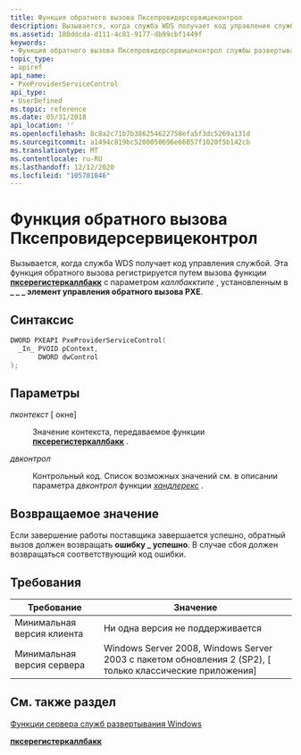 ```yaml
---
title: Функция обратного вызова Пксепровидерсервицеконтрол
description: Вызывается, когда служба WDS получает код управления службой.
ms.assetid: 180ddcda-d111-4c81-9177-db99cbf1449f
keywords:
- Функция обратного вызова Пксепровидерсервицеконтрол службы развертывания Windows
topic_type:
- apiref
api_name:
- PxeProviderServiceControl
api_type:
- UserDefined
ms.topic: reference
ms.date: 05/31/2018
api_location: ''
ms.openlocfilehash: 8c8a2c71b7b386254622758efa5f3dc5269a131d
ms.sourcegitcommit: a1494c819bc5200050696e66057f1020f5b142cb
ms.translationtype: MT
ms.contentlocale: ru-RU
ms.lasthandoff: 12/12/2020
ms.locfileid: "105701046"
---
```

# <a name="pxeproviderservicecontrol-callback-function"></a>Функция обратного вызова Пксепровидерсервицеконтрол

Вызывается, когда служба WDS получает код управления службой. Эта функция обратного вызова регистрируется путем вызова функции [**пксерегистеркаллбакк**](/windows/desktop/api/WdsPxe/nf-wdspxe-pxeregistercallback) с параметром *каллбакктипе* , установленным в **\_ \_ \_ элемент управления обратного вызова PXE**.

## <a name="syntax"></a>Синтаксис


```C++
DWORD PXEAPI PxeProviderServiceControl(
  _In_ PVOID pContext,
       DWORD dwControl
);
```



## <a name="parameters"></a>Параметры

<dl> <dt>

*пконтекст* \[ окне\]
</dt> <dd>

Значение контекста, передаваемое функции [**пксерегистеркаллбакк**](/windows/desktop/api/WdsPxe/nf-wdspxe-pxeregistercallback) .

</dd> <dt>

*двконтрол* 
</dt> <dd>

Контрольный код. Список возможных значений см. в описании параметра *двконтрол* функции [*хандлерекс*](/windows/desktop/api/winsvc/nc-winsvc-lphandler_function_ex) .

</dd> </dl>

## <a name="return-value"></a>Возвращаемое значение

Если завершение работы поставщика завершается успешно, обратный вызов должен возвращать **ошибку \_ успешно**. В случае сбоя должен возвращаться соответствующий код ошибки.

## <a name="requirements"></a>Требования



| Требование | Значение |
|-------------------------------------|------------------------------------------------------------------------------------|
| Минимальная версия клиента<br/> | Ни одна версия не поддерживается<br/>                                                          |
| Минимальная версия сервера<br/> | Windows Server 2008, Windows Server 2003 с пакетом обновления 2 (SP2), \[ только классические приложения\]<br/> |



## <a name="see-also"></a>См. также раздел

<dl> <dt>

[Функции сервера служб развертывания Windows](windows-deployment-services-server-functions.md)
</dt> <dt>

[**пксерегистеркаллбакк**](/windows/desktop/api/WdsPxe/nf-wdspxe-pxeregistercallback)
</dt> </dl>

 

